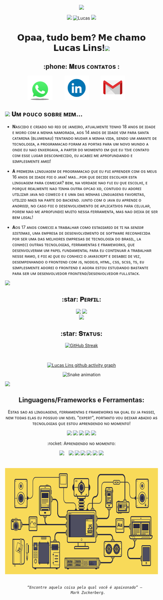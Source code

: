 <p align="center">
<img src="https://pbs.twimg.com/media/DfXctTFXcAEvpum.jpg" height="300"/>
</p>

<section align="center">
  <img src="https://github.com/TheDudeThatCode/TheDudeThatCode/blob/master/Assets/gandalf_parrot.gif" width="40px">
  <img title="Lucas" src="https://img.shields.io/badge/Lucas Lins-black?colorA=red&style=for-the-badge"></a>
  <img src="https://github.com/TheDudeThatCode/TheDudeThatCode/blob/master/Assets/gandalf_parrot.gif" width="40px">
</section>

 
 <div align = "center">
 <h1>𝗢𝗽𝗮𝗮, 𝘁𝘂𝗱𝗼 𝗯𝗲𝗺? 𝗠𝗲 𝗰𝗵𝗮𝗺𝗼 𝗟𝘂𝗰𝗮𝘀 𝗟𝗶𝗻𝘀!<img src="https://github.com/TheDudeThatCode/TheDudeThatCode/blob/master/Assets/Hi.gif" width="29px"></h1>
    <h2 align="center">:phone: 𝐌ᴇᴜs ᴄᴏɴᴛᴀᴛᴏs : </h2>
    <a href="https://wa.me/5547984733124?text=Olá Lucas Lins, tudo bem? :smile:" target="_blank"><img height="80"src="https://github.com/LeandroDukievicz/LeandroDukievicz/blob/main/gifs/contact.gif" target="_blank"></a>&ensp;&ensp;&ensp;&ensp;&ensp;
    <a href="https://www.linkedin.com/in/lucas-lins-942044250/" target="_blank"><img height="80" src="https://github.com/LeandroDukievicz/LeandroDukievicz/blob/main/gifs/in.gif" target="_blank"></a>&ensp;&ensp;&ensp;&ensp;&ensp;
    <a href="mailto:lucas.linz@outlook.com.br" target="_blank"><img height="80"src="https://github.com/LeandroDukievicz/LeandroDukievicz/blob/main/gifs/mail.gif" target="_blank"></a>&ensp;&ensp;&ensp;&ensp;&ensp;
</div>

## <img src="https://thumbs.gfycat.com/TautHauntingKangaroo-size_restricted.gif" width="100px"> 𝐔ᴍ ᴘᴏᴜᴄᴏ sᴏʙʀᴇ ᴍɪᴍ...

- 𝐍ᴀsᴄɪᴅᴏ ᴇ ᴄʀɪᴀᴅᴏ ɴᴏ ʀɪᴏ ᴅᴇ ᴊᴀɴᴇɪʀᴏ, ᴀᴛᴜᴀʟᴍᴇɴᴛᴇ ᴛᴇɴʜᴏ 18 ᴀɴᴏs ᴅᴇ ɪᴅᴀᴅᴇ ᴇ ᴍᴏʀᴏ ᴄᴏᴍ ᴀ ᴍɪɴʜᴀ ɴᴀᴍᴏʀᴀᴅᴀ, ᴀᴏs 14 ᴀɴᴏs ᴅᴇ ɪᴅᴀᴅᴇ ᴠɪᴍ ᴘᴀʀᴀ sᴀɴᴛᴀ ᴄᴀᴛᴀʀɪɴᴀ (ʙʟᴜᴍᴇɴᴀᴜ) ᴛᴇɴᴛᴀɴᴅᴏ ᴍᴜᴅᴀʀ ᴀ ᴍɪɴʜᴀ ᴠɪᴅᴀ, sᴇɴᴅᴏ ᴜᴍ ᴀᴍᴀɴᴛᴇ ᴅᴇ ᴛᴇᴄɴᴏʟᴏɢɪᴀ, ᴀ ᴘʀᴏɢʀᴀᴍᴀᴄᴀᴏ ғᴏʀᴀᴍ ᴀs ᴘᴏʀᴛᴀs ᴘᴀʀᴀ ᴜᴍ ɴᴏᴠᴏ ᴍᴜɴᴅᴏ ᴀ ᴏɴᴅᴇ ᴇᴜ ɴᴀᴏ ᴇɴxᴇʀɢᴀᴠᴀ, ᴀ ᴘᴀʀᴛɪʀ ᴅᴏ ᴍᴏᴍᴇɴᴛᴏ ᴇᴍ ǫᴜᴇ ᴇᴜ ᴛɪᴠᴇ ᴄᴏɴᴛᴀᴛᴏ ᴄᴏᴍ ᴇssᴇ ʟᴜɢᴀʀ ᴅᴇsᴄᴏɴʜᴇᴄɪᴅᴏ, ᴇᴜ ᴀᴄᴀʙᴇɪ ᴍᴇ ᴀᴘʀᴏғᴜɴᴅᴀɴᴅᴏ ᴇ sɪᴍᴘʟᴇsᴍᴇɴᴛᴇ ᴀᴍᴇɪ!

- 𝐀 ᴘʀɪᴍᴇɪʀᴀ ʟɪɴɢᴜᴀɢᴇᴍ ᴅᴇ ᴘʀᴏɢʀᴀᴍᴀᴄᴀᴏ ǫᴜᴇ ᴇᴜ ғᴜɪ ᴀᴘʀᴇɴᴅᴇʀ ᴄᴏᴍ ᴏs ᴍᴇᴜs 16 ᴀɴᴏs ᴅᴇ ɪᴅᴀᴅᴇ ғᴏɪ ᴏ *ᴊᴀᴠᴀ*! ᴍᴀs...ᴘᴏʀ ǫᴜᴇ ᴅᴇᴄɪᴅɪ ᴇsᴄᴏʟʜᴇʀ ᴇsᴛᴀ ʟɪɴɢᴜᴀɢᴇᴍ ᴘᴀʀᴀ ᴄᴏᴍᴇᴄᴀʀ? ʙᴇᴍ, ɴᴀ ᴠᴇʀᴅᴀᴅᴇ ɴᴀᴏ ғᴜɪ ᴇᴜ ǫᴜᴇ ᴇsᴄᴏʟʜɪ, ᴇ ᴘᴏʀǫᴜᴇ ʀᴇᴀʟᴍᴇɴᴛᴇ ɴᴀᴏ ᴛɪɴʜᴀ ᴏᴜᴛʀᴀ ᴏᴘᴄᴀᴏ xᴅ, ᴄᴏɴᴛᴜᴅᴏ ᴇᴜ ᴀᴅᴏʀᴇɪ ᴜᴛɪʟɪᴢᴀʀ ᴊᴀᴠᴀ ɴᴏ ᴄᴏᴍᴇᴄᴏ ᴇ ᴇ ᴜᴍᴀ ᴅᴀs ᴍɪɴʜᴀs ʟɪɴɢᴜᴀɢᴇɴs ғᴀᴠᴏʀɪᴛᴀs, ᴜᴛɪʟɪᴢᴏ ᴍᴀɪs ɴᴀ ᴘᴀʀᴛᴇ ᴅᴏ ʙᴀᴄᴋᴇɴᴅ. ᴊᴜɴᴛᴏ ᴄᴏᴍ ᴏ ᴊᴀᴠᴀ ᴇᴜ ᴀᴘʀᴇɴᴅɪ ᴏ *ᴀɴᴅʀᴏɪᴅ*, ɴᴏ ᴄᴀsᴏ ғᴏɪ ᴏ ᴅᴇsᴇɴᴠᴏʟᴠɪᴍᴇɴᴛᴏ ᴅᴇ ᴀᴘʟɪᴄᴀᴛɪᴠᴏs ᴘᴀʀᴀ ᴄᴇʟᴜʟᴀʀ, ᴘᴏʀᴇᴍ ɴᴀᴏ ᴍᴇ ᴀᴘʀᴏғᴜɴᴅᴇɪ ᴍᴜɪᴛᴏ ɴᴇssᴀ ғᴇʀʀᴀᴍᴇɴᴛᴀ, ᴍᴀs ɴᴀᴏ ᴅᴇɪxᴀ ᴅᴇ sᴇʀ ʙᴇᴍ ʟᴇɢᴀʟ!

- 𝐀ᴏs 17 ᴀɴᴏs ᴄᴏᴍᴇᴄᴇɪ ᴀ ᴛʀᴀʙᴀʟʜᴀʀ ᴄᴏᴍᴏ ᴇsᴛᴀɢɪᴀʀɪᴏ ᴅᴇ ᴛɪ ɴᴀ *sᴇɴɪᴏʀ sɪsᴛᴇᴍᴀs*, ᴜᴍᴀ ᴇᴍᴘʀᴇsᴀ ᴅᴇ ᴅᴇsᴇɴᴠᴏʟᴠɪᴍᴇɴᴛᴏ ᴅᴇ sᴏғᴛᴡᴀʀᴇ ʀᴇᴄᴏɴʜᴇᴄɪᴅᴀ ᴘᴏʀ sᴇʀ ᴜᴍᴀ ᴅᴀs ᴍᴇʟʜᴏʀᴇs ᴇᴍᴘʀᴇsᴀs ᴅᴇ ᴛᴇᴄɴᴏʟᴏɢɪᴀ ᴅᴏ ʙʀᴀsɪʟ, ʟᴀ ᴄᴏɴʜᴇᴄɪ ᴏᴜᴛʀᴀs ᴛᴇᴄɴᴏʟᴏɢɪᴀs, ғᴇʀʀᴀᴍᴇɴᴛᴀs ᴇ ғʀᴀᴍᴇᴡᴏʀᴋs, ǫᴜᴇ ᴅᴇsᴇɴᴠᴏʟᴠᴇʀᴀᴍ ᴜᴍ ᴘᴀᴘᴇʟ ғᴜɴᴅᴀᴍᴇɴᴛᴀʟ ᴘᴀʀᴀ ᴇᴜ ᴄᴏɴᴛɪɴᴜᴀʀ ᴀ ᴛʀᴀʙᴀʟʜᴀʀ ɴᴇssᴇ ʀᴀᴍᴏ, ᴇ ғᴏɪ ᴀɪ ǫᴜᴇ ᴇᴜ ᴄᴏɴʜᴇᴄɪ ᴏ *ᴊᴀᴠᴀsᴄʀɪᴘᴛ* ᴇ ᴅᴇsᴀʙᴇɪ ᴅᴇ ᴠᴇᴢ, ᴅᴇsᴇᴍᴘᴇɴʜᴀɴᴅᴏ ᴏ ғʀᴏɴᴛᴇɴᴅ ᴄᴏᴍ ᴊs, ɴᴏᴅᴇᴊs, ʜᴛᴍʟ, ᴄss, sᴄss, ᴛs, ᴇᴜ sɪᴍᴘʟᴇsᴍᴇɴᴛᴇ ᴀᴅᴏʀᴇɪ ᴏ ғʀᴏɴᴛᴇɴᴅ ᴇ ᴀɢᴏʀᴀ ᴇsᴛᴏᴜ ᴇsᴛᴜᴅᴀɴᴅᴏ ʙᴀsᴛᴀɴᴛᴇ ᴘᴀʀᴀ sᴇʀ ᴜᴍ ᴅᴇsᴇɴᴠᴏʟᴠᴇᴅᴏʀ ғʀᴏɴᴛᴇɴᴅ/ᴅᴇsᴇɴᴠᴏʟᴠᴇᴅᴏʀ ғᴜʟʟsᴛᴀᴄᴋ.

 ![](https://i.imgur.com/waxVImv.png)
    
<section align="center">
 <h1 align="center"> :star: 𝐏ᴇʀғɪʟ:</h1>
  <img height = "150em" src="https://github-readme-stats.vercel.app/api?username=LucasLIOM&show_icons=true&theme=radical"/>
  <img height = "150em" src="https://github-readme-stats.vercel.app/api/top-langs/?username=LucasLIOM&layout=compact&langs_count=7&theme=radical"/><br>
  <img height = "150em" src="https://github-readme-stats.vercel.app/api/pin/?username=LucasLIOM&repo=github-readme-stats&cache_seconds=86400&theme=radical"/>
  
 <h1 align="center"> :star: 𝐒ᴛᴀᴛᴜs: </h1>

[![GitHub Streak](https://github-readme-streak-stats.herokuapp.com?user=LucasLIOM&theme=radical&locale=pt-br&date_format=j%20M%5B%20Y%5D)](https://git.io/streak-stats)<br><br><br><a href="http://www.github.com/LucasLIOM">
  
[![Lucas Lins github activity graph](https://activity-graph.herokuapp.com/graph?username=LucasLIOM&theme=react-dark)](https://github.com/ashutosh00710/github-readme-activity-graph)

![Snake animation](https://github.com/LucasLIOM/LucasLIOM/blob/output/github-contribution-grid-snake.svg)
</section>

 ![](https://i.imgur.com/waxVImv.png)
 
<section align="center">
   <h2>Linguagens/Frameworks e Ferramentas:</h2>
   <p>Esᴛᴀs sᴀᴏ ᴀs ʟɪɴɢᴜᴀɢᴇɴs, ғᴇʀʀᴀᴍᴇɴᴛᴀs ᴇ ғʀᴀᴍᴇᴡᴏʀᴋs ɴᴀ ǫᴜᴀʟ ᴇᴜ ᴊᴀ ᴘᴀssᴇɪ, ɴᴇᴍ ᴛᴏᴅᴀs ᴇʟᴀs ᴇᴜ ᴘᴏssᴜᴏ ᴜᴍ ɴɪᴠᴇʟ "ᴇxᴘᴇʀᴛ", ᴘᴏʀᴛᴀɴᴛᴏ ᴠᴏᴜ ᴅᴇɪxᴀʀ ᴀʙᴀɪxᴏ ᴀs ᴛᴇᴄɴᴏʟᴏɢɪᴀs ǫᴜᴇ ᴇsᴛᴏᴜ ᴀᴘʀᴇɴᴅᴇɴᴅᴏ ɴᴏ ᴍᴏᴍᴇɴᴛᴏ!</p>
   
   <img height = "80" src="https://cdn.jsdelivr.net/gh/devicons/devicon/icons/react/react-original.svg" />
   <img height = "80" src="https://cdn.jsdelivr.net/gh/devicons/devicon/icons/git/git-original.svg" />
   <img height = "80" src="https://cdn.jsdelivr.net/gh/devicons/devicon/icons/android/android-original.svg" />
   <img height = "80" src="https://cdn.jsdelivr.net/gh/devicons/devicon/icons/java/java-original.svg" />
   <img height = "80" src="https://cdn.jsdelivr.net/gh/devicons/devicon/icons/spring/spring-original.svg" />
</section>

<section align="center">
  <p>:rocket: Aᴘʀᴇɴᴅᴇɴᴅᴏ ɴᴏ ᴍᴏᴍᴇɴᴛᴏ:</p>
   <img  height = "80"src="https://cdn.jsdelivr.net/gh/devicons/devicon/icons/mysql/mysql-original.svg" /> &ensp;
   <img height = "80" src="https://cdn.jsdelivr.net/gh/devicons/devicon/icons/html5/html5-original.svg" />    
   <img height = "80" src="https://cdn.jsdelivr.net/gh/devicons/devicon/icons/css3/css3-original.svg" />
   <img height = "80" src="https://cdn.jsdelivr.net/gh/devicons/devicon/icons/typescript/typescript-original.svg" />
   <img height = "80" src="https://cdn.jsdelivr.net/gh/devicons/devicon/icons/javascript/javascript-original.svg" />
   <img height = "80" src="https://cdn.jsdelivr.net/gh/devicons/devicon/icons/angularjs/angularjs-original.svg" />
   <img height = "80" src="https://cdn.jsdelivr.net/gh/devicons/devicon/icons/nodejs/nodejs-original.svg" />
</section>

#

<div align="center">
      <img height ="350" src="https://github.com/LeandroDukievicz/LeandroDukievicz/blob/main/gifs/js.gif"/>

<p align="center">
  <code>
     <i> “Encontre aquela coisa pela qual você é apaixonado” –  </i> 
    <i align="left">  Mark Zuckerberg.</i>
  </code>
  </div>
</p>
